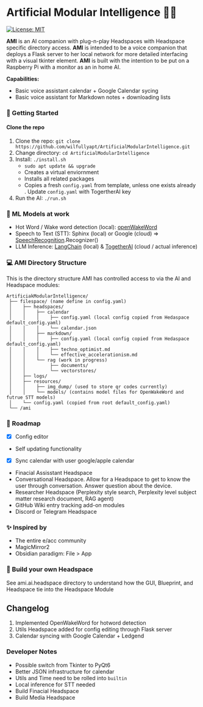 # Artificial Modular Intelligence 🧩🧠

[![License: MIT](https://img.shields.io/badge/License-MIT-yellow.svg)](https://opensource.org/licenses/MIT)

**AMI** is an AI companion with plug-n-play Headspaces with Headspace specific directory access. **AMI** is intended to be a voice companion that deploys a Flask server to her local network for more detailed interfacing with a visual tkinter element. **AMI** is built with the intention to be put on a Raspberry Pi with a monitor as an in home AI.

**Capabilities:**
- Basic voice assistant calendar + Google Calendar sycing
- Basic voice assistant for Markdown notes + downloading lists

### 🚀 Getting Started

#### Clone the repo
1. Clone the repo: `git clone https://github.com/wilfullyapt/ArtificialModularIntelligence.git`
2. Change directory: `cd ArtificialModularIntelligence`
3. Install: `./install.sh`
    - `sudo apt update && upgrade`
    - Creates a virtual enviornment
    - Installs all related packages
    - Copies a fresh `config.yaml` from template, unless one exists already
. Update `config.yaml` with TogertherAI key
5. Run the AI: `./run.sh`

### 🔮 ML Models at work
- Hot Word / Wake word detection (local): [openWakeWord](https://github.com/dscripka/openWakeWord)
- Speech to Text (STT): Sphinx (local) or Google (cloud) => [SpeechRecognition](https://github.com/Uberi/speech_recognition).Recognizer()
- LLM Inference: [LangChain](https://github.com/langchain-ai/langchain) (local) & [TogetherAI](https://api.together.xyz/) (cloud / actual inference)


### 💻 AMI Directory Structure

This is the directory structure AMI has controlled access to via the AI and Headspace modules:

```
ArtificiakModularIntelligence/
 ├── filespace/ (name define in config.yaml)
 │    ├── headspaces/
 │    │    ├── calendar
 │    │    │    ├── config.yaml (local config copied from Hedaspace default_config.yaml)
 │    │    │    └── calendar.json
 │    │    ├── markdown/
 │    │    │    ├── config.yaml (local config copied from Hedaspace default_config.yaml)
 │    │    │    ├── techno_optimist.md
 │    │    │    └── effective_accelerationism.md
 │    │    └── rag (work in progress)
 │    │         ├── documents/
 │    │         └── vectorstores/
 │    ├── logs/
 │    ├── resources/
 │    │    ├── img_dump/ (used to store qr codes currently)
 │    │    └── models/ (contains model files for OpenWakeWord and futrue STT models)
 │    └── config.yaml (copied from root default_config.yaml)
 └── /ami
```

### 🧭 Roadmap
- [x] Config editor
- Self updating functionality
- [x] Sync calendar with user google/apple calendar
- Finacial Assisstant Headspace
- Conversational Headspace. Allow for a Headspace to get to know the user through conversation. Answer question about the device.
- Researcher Headspace (Perplexity style search, Perplexity level subject matter research document, RAG agent)
- GitHub Wiki entry tracking add-on modules
- Discord or Telegram Headspace

### ✨ Inspired by
- The entire e/acc community
- MagicMirror2
- Obsidian paradigm: File > App

### 🧩 Build your own Headspace
See ami.ai.headspace directory to understand how the GUI, Blueprint, and Headspace tie into the Headspace Module

## Changelog
1. Implemented OpenWakeWord for hotword detection
2. Utils Headspace added for config editing through Flask server
3. Calendar syncing with Google Calendar + Ledgend


### Developer Notes
- Possible switch from Tkinter to PyQt6
- Better JSON infrastructure for calendar
- Utils and Time need to be rolled into `builtin`
- Local inference for STT needed
- Build Finacial Headspace
- Build Media Headspace
